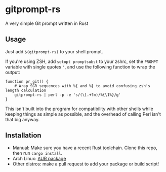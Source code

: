 # gitprompt-rs

A very simple Git prompt written in Rust

## Usage

Just add `$(gitprompt-rs)` to your shell prompt.

If you're using ZSH, add `setopt promptsubst` to your zshrc, set the `PROMPT`
variable with single quotes `'`, and use the following function to wrap the
output:
```shell
function pr_git() {
    # Wrap SGR sequences with %{ and %} to avoid confusing zsh's length calculation
    gitprompt-rs | perl -p -e 's/(\[.+?m)/%{\1%}/g'
}
```
This isn't built into the program for compatibility with other shells while
keeping things as simple as possible, and the overhead of calling Perl isn't
that big anyway.

## Installation

- Manual: Make sure you have a recent Rust toolchain. Clone this repo, then run
  `cargo install`.
- Arch Linux: [AUR package](https://aur.archlinux.org/packages/gitprompt-rs/)
- Other distros: make a pull request to add your package or build script!
